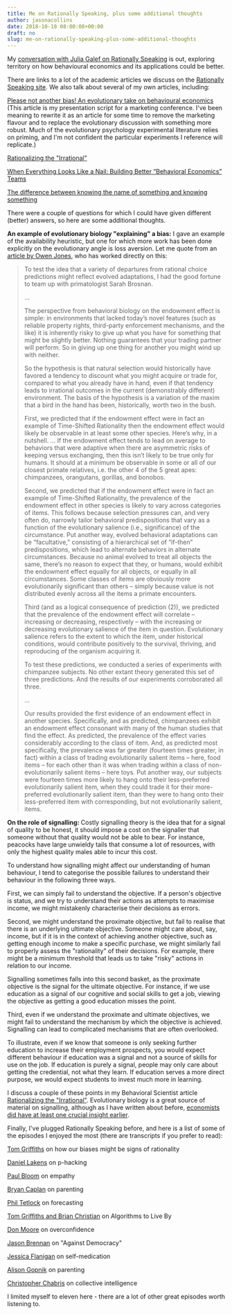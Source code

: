 ```yaml
---
title: Me on Rationally Speaking, plus some additional thoughts
author: jasonacollins
date: 2018-10-18 08:00:08+00:00
draft: no
slug: me-on-rationally-speaking-plus-some-additional-thoughts
---
```


My [conversation with Julia Galef on Rationally Speaking](http://rationallyspeakingpodcast.org/show/rs-219-jason-collins-on-a-skeptical-take-on-behavioral-econo.html) is out, exploring territory on how behavioural economics and its applications could be better.

There are links to a lot of the academic articles we discuss on the [Rationally Speaking ](http://rationallyspeakingpodcast.org/show/rs-219-jason-collins-on-a-skeptical-take-on-behavioral-econo.html)[site](http://rationallyspeakingpodcast.org/show/rs-219-jason-collins-on-a-skeptical-take-on-behavioral-econo.html). We also talk about several of my own articles, including:


[Please not another bias! An evolutionary take on behavioural economics](https://jasoncollins.blog/please-not-another-bias-an-evolutionary-take-on-behavioural-economics/) (This article is my presentation script for a marketing conference. I've been meaning to rewrite it as an article for some time to remove the marketing flavour and to replace the evolutionary discussion with something more robust. Much of the evolutionary psychology experimental literature relies on priming, and I'm not confident the particular experiments I reference will replicate.)




[Rationalizing the "Irrational"](http://behavioralscientist.org/rationalizing-the-irrational/)




[When Everything Looks Like a Nail: Building Better “Behavioral Economics” Teams](http://behavioralscientist.org/when-everything-looks-like-a-nail-building-better-behavioral-economics-teams/)




[The difference between knowing the name of something and knowing something](https://jasoncollins.blog/the-difference-between-knowing-the-name-of-something-and-knowing-something/)


There were a couple of questions for which I could have given different (better) answers, so here are some additional thoughts.

**An example of evolutionary biology "explaining" a bias:** I gave an example of the availability heuristic, but one for which more work has been done explicitly on the evolutionary angle is loss aversion. Let me quote from an [article by Owen Jones](https://papers.ssrn.com/sol3/papers.cfm?abstract_id=2504776), who has worked directly on this:


<blockquote>To test the idea that a variety of departures from rational choice predictions might reflect evolved adaptations, I had the good fortune to team up with primatologist Sarah Brosnan.

...

The perspective from behavioral biology on the endowment effect is simple: in environments that lacked today’s novel features (such as reliable property rights, third-party enforcement mechanisms, and the like) it is inherently risky to give up what you have for something that might be slightly better. Nothing guarantees that your trading partner will perform. So in giving up one thing for another you might wind up with neither.

So the hypothesis is that natural selection would historically have favored a tendency to discount what you might acquire or trade for, compared to what you already have in hand, even if that tendency leads to irrational outcomes in the current (demonstrably different) environment. The basis of the hypothesis is a variation of the maxim that a bird in the hand has been, historically, worth two in the bush.

First, we predicted that if the endowment effect were in fact an example of Time-Shifted Rationality then the endowment effect would likely be observable in at least some other species. Here’s why, in a nutshell. ... If the endowment effect tends to lead on average to behaviors that were adaptive when there are asymmetric risks of keeping versus exchanging, then this isn’t likely to be true only for humans. It should at a minimum be observable in some or all of our closest primate relatives, i.e. the other 4 of the 5 great apes: chimpanzees, orangutans, gorillas, and bonobos.

Second, we predicted that if the endowment effect were in fact an example of Time-Shifted Rationality, the prevalence of the endowment effect in other species is likely to vary across categories of items. This follows because selection pressures can, and very often do, narrowly tailor behavioral predispositions that vary as a function of the evolutionary salience (i.e., significance) of the circumstance. Put another way, evolved behavioral adaptations can be “facultative,” consisting of a hierarchical set of “if-then” predispositions, which lead to alternate behaviors in alternate circumstances. Because no animal evolved to treat all objects the same, there’s no reason to expect that they, or humans, would exhibit the endowment effect equally for all objects, or equally in all circumstances. Some classes of items are obviously more evolutionarily significant than others – simply because value is not distributed evenly across all the items a primate encounters.

Third (and as a logical consequence of prediction (2)), we predicted that the prevalence of the endowment effect will correlate – increasing or decreasing, respectively – with the increasing or decreasing evolutionary salience of the item in question. Evolutionary salience refers to the extent to which the item, under historical conditions, would contribute positively to the survival, thriving, and reproducing of the organism acquiring it.

To test these predictions, we conducted a series of experiments with chimpanzee subjects. No other extant theory generated this set of three predictions. And the results of our experiments corroborated all three.

...

Our results provided the first evidence of an endowment effect in another species. Specifically, and as predicted, chimpanzees exhibit an endowment effect consonant with many of the human studies that find the effect. As predicted, the prevalence of the effect varies considerably according to the class of item. And, as predicted most specifically, the prevalence was far greater (fourteen times greater, in fact) within a class of trading evolutionarily salient items – here, food items – for each other than it was when trading within a class of non- evolutionarily salient items – here toys. Put another way, our subjects were fourteen times more likely to hang onto their less-preferred evolutionarily salient item, when they could trade it for their more-preferred evolutionarily salient item, than they were to hang onto their less-preferred item with corresponding, but not evolutionarily salient, items.

</blockquote>

**On the role of signalling:** Costly signalling theory is the idea that for a signal of quality to be honest, it should impose a cost on the signaller that someone without that quality would not be able to bear. For instance, peacocks have large unwieldy tails that consume a lot of resources, with only the highest quality males able to incur this cost.

To understand how signalling might affect our understanding of human behaviour, I tend to categorise the possible failures to understand their behaviour in the following three ways.

First, we can simply fail to understand the objective. If a person's objective is status, and we try to understand their actions as attempts to maximise income, we might mistakenly characterise their decisions as errors.

Second, we might understand the proximate objective, but fail to realise that there is an underlying ultimate objective. Someone might care about, say, income, but if it is in the context of achieving another objective, such as getting enough income to make a specific purchase, we might similarly fail to properly assess the "rationality" of their decisions. For example, there might be a minimum threshold that leads us to take "risky" actions in relation to our income.

Signalling sometimes falls into this second basket, as the proximate objective is the signal for the ultimate objective. For instance, if we use education as a signal of our cognitive and social skills to get a job, viewing the objective as getting a good education misses the point.

Third, even if we understand the proximate and ultimate objectives, we might fail to understand the mechanism by which the objective is achieved. Signalling can lead to complicated mechanisms that are often overlooked.

To illustrate, even if we know that someone is only seeking further education to increase their employment prospects, you would expect different behaviour if education was a signal and not a source of skills for use on the job. If education is purely a signal, people may only care about getting the credential, not what they learn. If education serves a more direct purpose, we would expect students to invest much more in learning.

I discuss a couple of these points in my Behavioral Scientist article [Rationalizing the ](https://behavioralscientist.org/rationalizing-the-irrational/)["](https://behavioralscientist.org/rationalizing-the-irrational/)[Irrationa](https://behavioralscientist.org/rationalizing-the-irrational/)[l"](https://behavioralscientist.org/rationalizing-the-irrational/). Evolutionary biology is a great source of material on signalling, although as I have written about before, [economists did have ](https://jasoncollins.blog/economists-1-biologists-0/)[at least one](https://jasoncollins.blog/economists-1-biologists-0/)[ crucial insight earlier](https://jasoncollins.blog/economists-1-biologists-0/).

Finally, I've plugged Rationally Speaking before, and here is a list of some of the episodes I enjoyed the most (there are transcripts if you prefer to read):


[Tom Griffiths](http://rationallyspeakingpodcast.org/show/rs-154-tom-griffiths-on-why-your-brain-might-be-rational-aft.html) on how our biases might be signs of rationality




[Daniel Lakens](http://rationallyspeakingpodcast.org/show/rs123-daniel-lakens-on-p-hacking-and-other-problems-in-psych.html) on p-hacking




[Paul Bloom](http://rationallyspeakingpodcast.org/show/rs142-paul-bloom-on-the-case-against-empathy.html) on empathy




[Bryan Caplan](http://rationallyspeakingpodcast.org/show/rs144-bryan-caplan-on-does-parenting-matter.html) on parenting




[Phil Tetlock](http://rationallyspeakingpodcast.org/show/rs145-phil-tetlock-on-superforecasting-the-art-and-science-o.html) on forecasting




[Tom Griffiths and Brian Christian](http://rationallyspeakingpodcast.org/show/rs-161-tom-griffiths-and-brian-christian-on-algorithms-to-li.html) on Algorithms to Live By




[Don Moore](http://rationallyspeakingpodcast.org/show/rs-168-don-moore-on-overconfidence.html) on overconfidence




[Jason Brennan](http://rationallyspeakingpodcast.org/show/rs-176-jason-brennan-on-against-democracy.html) on "Against Democracy"




[Jessica Flanigan](http://rationallyspeakingpodcast.org/show/rs-199-jessica-flanigan-on-why-people-should-have-the-right.html) on self-medication




[Alison Gopnik](http://rationallyspeakingpodcast.org/show/rs-207-alison-gopnik-on-the-wrong-way-to-think-about-parenti.html) on parenting




[Christopher Chabris](http://rationallyspeakingpodcast.org/show/rs-209-christopher-chabris-on-collective-intelligence-the-et.html) on collective intelligence


I limited myself to eleven here - there are a lot of other great episodes worth listening to.
